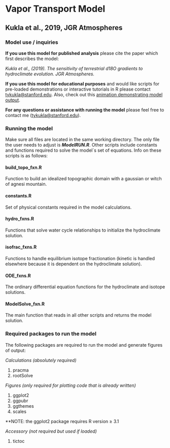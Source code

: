 # Vapor Transport Model 
## Kukla et al., 2019, JGR Atmospheres

### Model use / inquiries

**If you use this model for published analysis** please cite the paper which first describes the model:

*Kukla et al., (2019). The sensitivity of terrestrial d18O gradients to hydroclimate evolution. JGR Atmospheres.*

**If you use this model for educational purposes** and would like scripts for pre-loaded demonstrations or interactive tutorials in R please contact tykukla@stanford.edu. Also, check out this [animation demonstrating model output](https://www.youtube.com/watch?v=_7u0DMuS_DU). 

**For any questions or assistance with running the model** please feel free to contact me (tykukla@stanford.edu).


### Running the model

Make sure all files are located in the same working directory. The only file the user needs to adjust is _**ModelRUN.R**_. Other scripts include constants and functions required to solve the model`s set of equations. Info on these scripts is as follows:

#### build_topo_fxn.R

Function to build an idealized topographic domain with a gaussian or witch of agnesi mountain.

#### constants.R

Set of physical constants required in the model calculations. 

#### hydro_fxns.R

Functions that solve water cycle relationships to initialize the hydroclimate solution.

#### isofrac_fxns.R

Functions to handle equilibrium isotope fractionation (kinetic is handled elsewhere because it is dependent on the hydroclimate solution). 

#### ODE_fxns.R

The ordinary differential equation functions for the hydroclimate and isotope solutions.

#### ModelSolve_fxn.R

The main function that reads in all other scripts and returns the model solution. 

### Required packages to run the model

The following packages are required to run the model and generate figures of output:

*Calculations (absolutely required)*
1. pracma
2. rootSolve

*Figures (only required for plotting code that is already written)*

1. ggplot2
2. ggpubr
3. ggthemes
4. scales
          
**NOTE: the ggplot2 package requires R version $\geq$ 3.1
          
*Accessory (not required but used if loaded)*

1. tictoc
